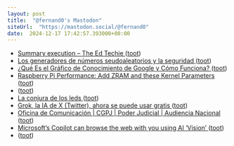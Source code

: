 ```yaml
---
layout: post
title:  "@fernand0's Mastodon"
siteUrl:  "https://mastodon.social/@fernand0"
date:  2024-12-17 17:42:57.393000+00:00
---
```

*  [Summary execution – The Ed Techie ](https://blog.edtechie.net/ai/summary-execution) ([toot](https://mastodon.social/@fernand0/113669398684820678))
*  [Los generadores de números seudoaleatorios y la seguridad ](http://fernand0.github.io//generadores-numeros-aleatorios) ([toot](https://mastodon.social/@fernand0/113669332647023158))
*  [¿Qué Es el Gráfico de Conocimiento de Google y Cómo Funciona? ](https://es.semrush.com/blog/knowledge-graph-que-es-como-afecta-seo) ([toot](https://mastodon.social/@fernand0/113669163551059226))
*  [Raspberry Pi Performance: Add ZRAM and these Kernel Parameters ](https://linuxblog.io/raspberry-pi-performance-add-zram-kernel-parameter) ([toot](https://mastodon.social/@fernand0/113668926217719405))
*  [ ](https://mastodon.social/@idar) ([toot](https://mastodon.social/@fernand0/113668260001128842))
*  [La conjura de los leds ](https://cadenaser.com/nacional/2024/12/09/la-conjura-de-los-leds-cadena-ser) ([toot](https://mastodon.social/@fernand0/113668250525077288))
*  [Grok, la IA de X (Twitter), ahora se puede usar gratis ](https://blog.elhacker.net/2024/12/grok-la-ia-de-x-twitter-ahora-se-puede-usar-gratis-via-web.htm) ([toot](https://mastodon.social/@fernand0/113667866267547918))
*  [Oficina de Comunicación \| CGPJ \| Poder Judicial \| Audiencia Nacional ](https://www.poderjudicial.es/portal/site/cgpj/menuitem.65d2c4456b6ddb628e635fc1dc432ea0/?vgnextchannel=734ff2175f35c210VgnVCM100000cb34e20aRCR) ([toot](https://mastodon.social/@fernand0/113667689047004711))
*  [Microsoft’s Copilot can browse the web with you using AI ‘Vision’ ](https://www.theverge.com/2024/12/5/24313888/microsoft-copilot-vision-testing-website) ([toot](https://mastodon.social/@fernand0/113667409454220307))
*  [ ](https://www.euractiv.com/section/politics/news/portuguese-mayors-urge-spain-to-press-ahead-with-high-speed-rail-works/) ([toot](https://mastodon.social/@fernand0/113666515023270423))
